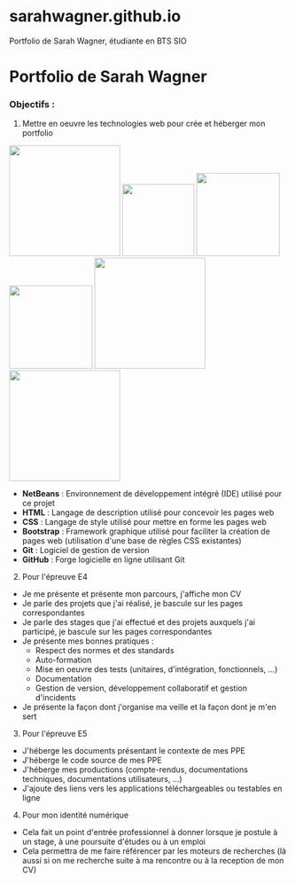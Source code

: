 # sarahwagner.github.io
Portfolio de Sarah Wagner, étudiante en BTS SIO
# Portfolio de Sarah Wagner
### Objectifs :
1. Mettre en oeuvre les technologies web pour crée et héberger mon portfolio


<img src ="https://download.logo.wine/logo/NetBeans/NetBeans-Logo.wine.png" width="200"/> <img src ="https://upload.wikimedia.org/wikipedia/commons/thumb/6/61/HTML5_logo_and_wordmark.svg/768px-HTML5_logo_and_wordmark.svg.png" width="130"/> 
<img src ="https://www.freepnglogos.com/uploads/html5-logo-png/html5-logo-css-logo-png-transparent-svg-vector-bie-supply-9.png" width="150"/> <img src ="https://cdn-icons-png.flaticon.com/512/5968/5968672.png" width="150"/> <img src="https://upload.wikimedia.org/wikipedia/commons/thumb/e/e0/Git-logo.svg/1280px-Git-logo.svg.png" width="200"/> <img src ="https://cdn-icons-png.flaticon.com/512/25/25231.png" width="200"/>


- **NetBeans** : Environnement de développement intégré (IDE) utilisé pour ce projet
- **HTML** : Langage de description utilisé pour concevoir les pages web
- **CSS** : Langage de style utilisé pour mettre en forme les pages web
- **Bootstrap** : Framework graphique utilisé pour faciliter la création de pages web (utilisation d'une base de règles CSS existantes)
- **Git** : Logiciel de gestion de version
- **GitHub** : Forge logicielle en ligne utilisant Git

2. Pour l'épreuve E4

- Je me présente et présente mon parcours, j'affiche mon CV
- Je parle des projets que j'ai réalisé, je bascule sur les pages correspondantes
- Je parle des stages que j'ai effectué et des projets auxquels j'ai participé, je bascule sur les pages correspondantes
- Je présente mes bonnes pratiques :
     - Respect des normes et des standards
     - Auto-formation
     - Mise en oeuvre des tests (unitaires, d'intégration, fonctionnels, ...)
     - Documentation
     - Gestion de version, développement collaboratif et gestion d'incidents
- Je présente la façon dont j'organise ma veille et la façon dont je m'en sert


3. Pour l'épreuve E5

- J'héberge les documents présentant le contexte de mes PPE
- J'héberge le code source de mes PPE
- J'héberge mes productions (compte-rendus, documentations techniques, documentations utilisateurs, ...)
- J'ajoute des liens vers les applications téléchargeables ou testables en ligne


4. Pour mon identité numérique

- Cela fait un point d'entrée professionnel à donner lorsque je postule à un stage, à une poursuite d'études ou à un emploi
- Cela permettra de me faire référencer par les moteurs de recherches (là aussi si on me recherche suite à ma rencontre ou à la reception de mon CV)


